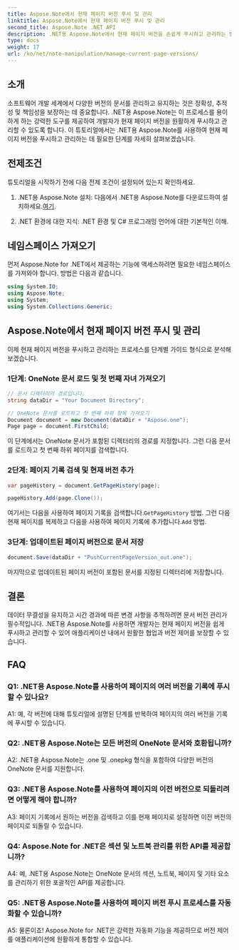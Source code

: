 ```yaml
---
title: Aspose.Note에서 현재 페이지 버전 푸시 및 관리
linktitle: Aspose.Note에서 현재 페이지 버전 푸시 및 관리
second_title: Aspose.Note .NET API
description: .NET용 Aspose.Note에서 현재 페이지 버전을 손쉽게 푸시하고 관리하는 방법을 알아보세요. 문서 버전 제어 및 공동 작업을 개선합니다.
type: docs
weight: 17
url: /ko/net/note-manipulation/manage-current-page-versions/
---
```

## 소개

소프트웨어 개발 세계에서 다양한 버전의 문서를 관리하고 유지하는 것은 정확성, 추적성 및 책임성을 보장하는 데 중요합니다. .NET용 Aspose.Note는 이 프로세스를 용이하게 하는 강력한 도구를 제공하여 개발자가 현재 페이지 버전을 원활하게 푸시하고 관리할 수 있도록 합니다. 이 튜토리얼에서는 .NET용 Aspose.Note를 사용하여 현재 페이지 버전을 푸시하고 관리하는 데 필요한 단계를 자세히 살펴보겠습니다.

## 전제조건

튜토리얼을 시작하기 전에 다음 전제 조건이 설정되어 있는지 확인하세요.

1. .NET용 Aspose.Note 설치: 다음에서 .NET용 Aspose.Note를 다운로드하여 설치하세요.[여기](https://releases.aspose.com/note/net/).

2. .NET 환경에 대한 지식: .NET 환경 및 C# 프로그래밍 언어에 대한 기본적인 이해.

## 네임스페이스 가져오기

먼저 Aspose.Note for .NET에서 제공하는 기능에 액세스하려면 필요한 네임스페이스를 가져와야 합니다. 방법은 다음과 같습니다.

```csharp
using System.IO;
using Aspose.Note;
using System;
using System.Collections.Generic;
```

## Aspose.Note에서 현재 페이지 버전 푸시 및 관리

이제 현재 페이지 버전을 푸시하고 관리하는 프로세스를 단계별 가이드 형식으로 분석해 보겠습니다.

### 1단계: OneNote 문서 로드 및 첫 번째 자녀 가져오기

```csharp
// 문서 디렉터리의 경로입니다.
string dataDir = "Your Document Directory";

// OneNote 문서를 로드하고 첫 번째 하위 항목 가져오기
Document document = new Document(dataDir + "Aspose.one");
Page page = document.FirstChild;
```

이 단계에서는 OneNote 문서가 포함된 디렉터리의 경로를 지정합니다. 그런 다음 문서를 로드하고 첫 번째 하위 페이지를 검색합니다.

### 2단계: 페이지 기록 검색 및 현재 버전 추가

```csharp
var pageHistory = document.GetPageHistory(page);

pageHistory.Add(page.Clone());
```

 여기서는 다음을 사용하여 페이지 기록을 검색합니다.`GetPageHistory` 방법. 그런 다음 현재 페이지를 복제하고 다음을 사용하여 페이지 기록에 추가합니다.`Add` 방법.

### 3단계: 업데이트된 페이지 버전으로 문서 저장

```csharp
document.Save(dataDir + "PushCurrentPageVersion_out.one");
```

마지막으로 업데이트된 페이지 버전이 포함된 문서를 지정된 디렉터리에 저장합니다.

## 결론

데이터 무결성을 유지하고 시간 경과에 따른 변경 사항을 추적하려면 문서 버전 관리가 필수적입니다. .NET용 Aspose.Note를 사용하면 개발자는 현재 페이지 버전을 쉽게 푸시하고 관리할 수 있어 애플리케이션 내에서 원활한 협업과 버전 제어를 보장할 수 있습니다.

## FAQ

### Q1: .NET용 Aspose.Note를 사용하여 페이지의 여러 버전을 기록에 푸시할 수 있나요?

A1: 예, 각 버전에 대해 튜토리얼에 설명된 단계를 반복하여 페이지의 여러 버전을 기록에 푸시할 수 있습니다.

### Q2: .NET용 Aspose.Note는 모든 버전의 OneNote 문서와 호환됩니까?

A2: .NET용 Aspose.Note는 .one 및 .onepkg 형식을 포함하여 다양한 버전의 OneNote 문서를 지원합니다.

### Q3: .NET용 Aspose.Note를 사용하여 페이지의 이전 버전으로 되돌리려면 어떻게 해야 합니까?

A3: 페이지 기록에서 원하는 버전을 검색하고 이를 현재 페이지로 설정하면 이전 버전의 페이지로 되돌릴 수 있습니다.

### Q4: Aspose.Note for .NET은 섹션 및 노트북 관리를 위한 API를 제공합니까?

A4: 예, .NET용 Aspose.Note는 OneNote 문서의 섹션, 노트북, 페이지 및 기타 요소를 관리하기 위한 포괄적인 API를 제공합니다.

### Q5: .NET용 Aspose.Note를 사용하여 페이지 버전 푸시 프로세스를 자동화할 수 있습니까?

A5: 물론이죠! Aspose.Note for .NET은 강력한 자동화 기능을 제공하므로 버전 제어를 애플리케이션에 원활하게 통합할 수 있습니다.